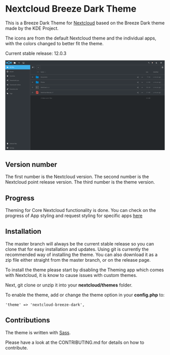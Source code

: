 # Nextcloud Breeze Dark Theme
This is a Breeze Dark Theme for [Nextcloud](https://nextcloud.com) based on the Breeze Dark theme made by the KDE Project.

The icons are from the default Nextcloud theme and the individual apps, with the colors changed to better fit the theme.

Current stable release: 12.0.3

![screenshot of theme](screenshot.png)

## Version number

The first number is the Nextcloud version. The second number is the Nextcloud point release version. The third number is the theme version.

## Progress
Theming for Core Nextcloud functionality is done. You can check on the progress of App styling and request styling for specific apps [here](https://github.com/mwalbeck/nextcloud-breeze-dark/issues/2)

## Installation
The master branch will always be the current stable release so you can clone that for easy installation and updates. Using git is currently the recommended way of installing the theme. You can also download it as a zip file either straight from the master branch, or on the release page.

To install the theme please start by disabling the Theming app which comes with Nextcloud, it is know to cause issues with custom themes.

Next, git clone or unzip it into your **nextcloud/themes** folder.

To enable the theme, add or change the theme option in your **config.php** to:

    'theme' => 'nextcloud-breeze-dark',

## Contributions

The theme is written with [Sass](http://sass-lang.com/).

Please have a look at the CONTRIBUTING.md for details on how to contribute.